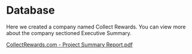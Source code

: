 # Database

Here we created a company named Collect Rewards. You can view more about the company sectioned Executive Summary.

[CollectRewards.com - Project Summary Report.pdf](https://github.com/lkingl123/Database/files/9873858/CollectRewards.com.-.Project.Summary.Report.pdf)
